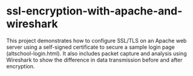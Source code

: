 # ssl-encryption-with-apache-and-wireshark
This project demonstrates how to configure SSL/TLS on an Apache web server using a self-signed certificate to secure a sample login page (altschool-login.html). It also includes packet capture and analysis using Wireshark to show the difference in data transmission before and after encryption.
